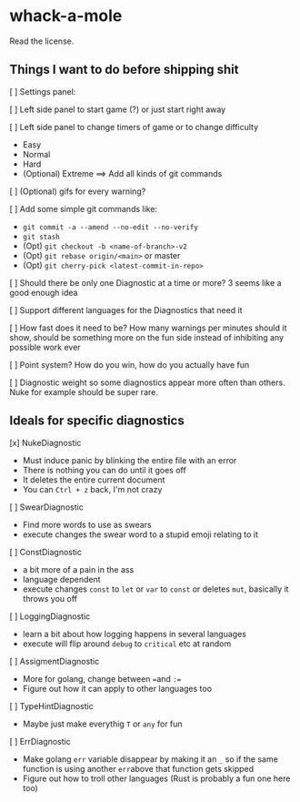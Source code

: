# whack-a-mole

Read the license.

## Things I want to do before shipping shit

[ ] Settings panel:

[ ] Left side panel to start game (?) or just start right away

[ ] Left side panel to change timers of game or to change difficulty

-   Easy
-   Normal
-   Hard
-   (Optional) Extreme ==> Add all kinds of git commands

[ ] (Optional) gifs for every warning?

[ ] Add some simple git commands like:

-   `git commit -a --amend --no-edit --no-verify`
-   `git stash`
-   (Opt) `git checkout -b <name-of-branch>-v2`
-   (Opt) `git rebase origin/<main>` or master
-   (Opt) `git cherry-pick <latest-commit-in-repo>`

[ ] Should there be only one Diagnostic at a time or more? 3 seems like a good enough idea

[ ] Support different languages for the Diagnostics that need it

[ ] How fast does it need to be? How many warnings per minutes should it show, should be something more on the fun side instead of inhibiting any possible work ever

[ ] Point system? How do you win, how do you actually have fun

[ ] Diagnostic weight so some diagnostics appear more often than others. Nuke for example should be super rare.

## Ideals for specific diagnostics

[x] NukeDiagnostic

-   Must induce panic by blinking the entire file with an error
-   There is nothing you can do until it goes off
-   It deletes the entire current document
-   You can `Ctrl + z` back, I'm not crazy

[ ] SwearDiagnostic

-   Find more words to use as swears
-   execute changes the swear word to a stupid emoji relating to it

[ ] ConstDiagnostic

-   a bit more of a pain in the ass
-   language dependent
-   execute changes `const` to `let` or `var` to `const` or deletes `mut`, basically it throws you off

[ ] LoggingDiagnostic

-   learn a bit about how logging happens in several languages
-   execute will flip around `debug` to `critical` etc at random

[ ] AssigmentDiagnostic

-   More for golang, change between `=`and `:=`
-   Figure out how it can apply to other languages too

[ ] TypeHintDiagnostic

-   Maybe just make everythig `T` or `any` for fun

[ ] ErrDiagnostic

-   Make golang `err` variable disappear by making it an `_` so if the same function is using another `err`above that function gets skipped
-   Figure out how to troll other languages (Rust is probably a fun one here too)
